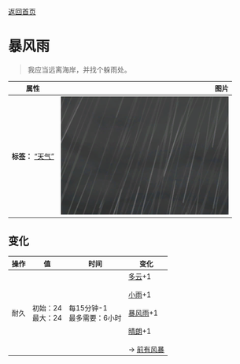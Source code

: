 [返回首页](index.md)  
# 暴风雨  
> 我应当远离海岸，并找个躲雨处。  
  
  属性  |   图片   
 ----  |  ----:   
 **标签：**	[“天气”](tag_Weather.md)  |  ![](Sprite/WeatherStorm_0.png)   
  
## 变化  
操作  |  值  |  时间  |  变化  
----  |  ----  |  ----  |  ----  
耐久  |  初始：24<br>最大：24  |  每15分钟-1<br>最多需要：6小时  |  [多云](TropicalIsland_PartiallyCloudy.md)+1 <br><br>[小雨](TropicalIsland_LightRain.md)+1 <br><br>[暴风雨](TropicalIsland_Storm.md)+1 <br><br>[晴朗](TropicalIsland_Clear.md)+1 <br><br>→ [前有风暴](OpenSea_StormFront.md)  
